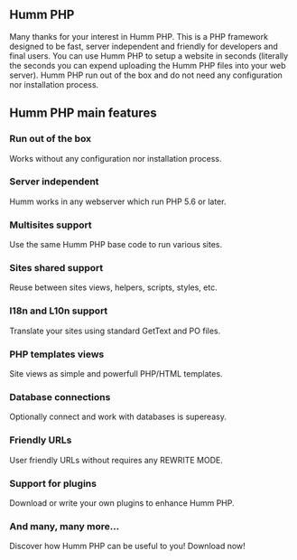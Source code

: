 Humm PHP
--------

Many thanks for your interest in Humm PHP. This is a PHP framework designed
to be fast, server independent and friendly for developers and final users.
You can use Humm PHP to setup a website in seconds (literally the seconds
you can expend uploading the Humm PHP files into your web server). Humm PHP
run out of the box and do not need any configuration nor installation process.


Humm PHP main features
----------------------

### Run out of the box ###

Works without any configuration nor installation process.


### Server independent ###

Humm works in any webserver which run PHP 5.6 or later.


### Multisites support ###

Use the same Humm PHP base code to run various sites.


### Sites shared support ###

Reuse between sites views, helpers, scripts, styles, etc.


### I18n and L10n support ###

Translate your sites using standard GetText and PO files.


### PHP templates views ###

Site views as simple and powerfull PHP/HTML templates.


### Database connections ###

Optionally connect and work with databases is supereasy.


### Friendly URLs ###

User friendly URLs without requires any REWRITE MODE.


### Support for plugins ###

Download or write your own plugins to enhance Humm PHP.


### And many, many more... ###

Discover how Humm PHP can be useful to you! Download now!
